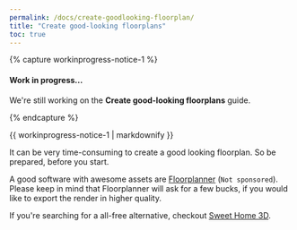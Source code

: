 ```yaml
---
permalink: /docs/create-goodlooking-floorplan/
title: "Create good-looking floorplans"
toc: true
---
```


{% capture workinprogress-notice-1 %}
#### Work in progress...

We're still working on the **Create good-looking floorplans** guide.

{% endcapture %}

<div class="notice--warning">{{ workinprogress-notice-1 | markdownify }}</div>

It can be very time-consuming to create a good looking floorplan. So be prepared, before you start.

A good software with awesome assets are [Floorplanner](Floorplanner.com) (`Not sponsored`). Please keep in mind that Floorplanner will ask for a few bucks, if you would like to export the render in higher quality.

If you're searching for a all-free alternative, checkout [Sweet Home 3D](www.sweethome3d.com).
